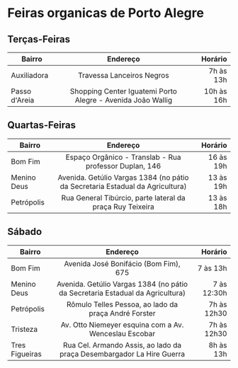 # Feiras organicas de Porto Alegre

## Terças-Feiras

| Bairro        | Endereço           | Horário  |
| ------------- |:-------------:| -----:|
| Auxiliadora  | Travessa Lanceiros Negros | 7h às 13h |
| Passo d'Areia | Shopping Center Iguatemi Porto Alegre - Avenida João Wallig | 10h às 16h |

## Quartas-Feiras

| Bairro        | Endereço           | Horário  |
| ------------- |:-------------:| -----:|
| Bom Fim | Espaço Orgânico - Translab - Rua professor Duplan, 146 | 16 às 19h |
| Menino Deus | Avenida. Getúlio Vargas 1384 (no pátio da Secretaria Estadual da Agricultura) | 13 às 19h |
| Petrópolis | Rua General Tibúrcio, parte lateral da praça Ruy Teixeira | 13 às 18h |


## Sábado

| Bairro        | Endereço           | Horário  |
| ------------- |:-------------:| -----:|
| Bom Fim | Avenida  José Bonifácio (Bom Fim), 675 | 7 às 13h |
| Menino Deus | Avenida. Getúlio Vargas 1384 (no pátio da Secretaria Estadual da Agricultura) | 7 às 12:30h |
| Petrópolis | Rômulo Telles Pessoa, ao lado da praça André Forster | 7h às 12h30 |
| Tristeza | Av. Otto Niemeyer esquina com a Av. Wenceslau Escobar | 7h às 12h30 |
| Tres Figueiras | Rua Cel. Armando Assis, ao lado da praça Desembargador La Hire Guerra | 8h às 13h |
